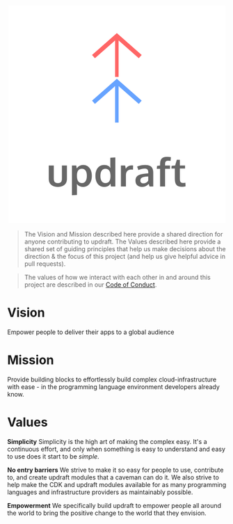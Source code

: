 <p align="center">
  <img src="https://raw.githubusercontent.com/aGuyNamedJonas/updraft/master/design/updraft-logo-text-color.svg" alt="Sublime's custom image"/>
</p>

> The Vision and Mission described here provide a shared direction for anyone contributing to updraft. The Values described here provide a shared set of guiding principles that help us make decisions about the direction & the focus of this project (and help us give helpful advice in pull requests).

> The values of how we interact with each other in and around this project are described in our [Code of Conduct](../CODE_OF_CONDUCT.md).

# Vision
Empower people to deliver their apps to a global audience

# Mission
Provide building blocks to effortlessly build complex cloud-infrastructure with ease - in the programming language environment developers already know.

# Values
**Simplicity** Simplicity is the high art of making the complex easy. It's a continuous effort, and only when something is easy to understand and easy to use does it start to be *simple*.

**No entry barriers** We strive to make it so easy for people to use, contribute to, and create updraft modules that a caveman can do it. We also strive to help make the CDK and updraft modules available for as many programming languages and infrastructure providers as maintainably possible.

**Empowerment** We specifically build updraft to empower people all around the world to bring the positive change to the world that they envision.

